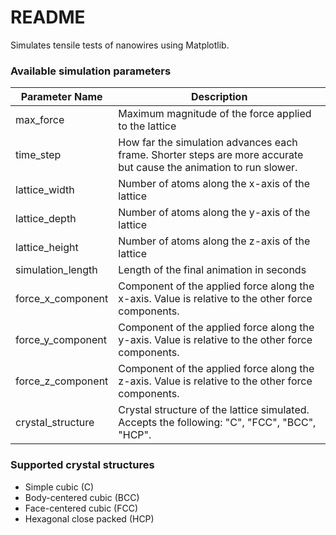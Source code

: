 # README
Simulates tensile tests of nanowires using Matplotlib.

### Available simulation parameters

| Parameter Name    | Description                                                                                                        |
|-------------------|--------------------------------------------------------------------------------------------------------------------|
| max_force         | Maximum magnitude of the force applied to the lattice                                                              |
| time_step         | How far the simulation advances each frame. Shorter steps are more accurate but cause the animation to run slower. |
| lattice_width     | Number of atoms along the x-axis of the lattice                                                                    |
| lattice_depth     | Number of atoms along the y-axis of the lattice                                                                    |
| lattice_height    | Number of atoms along the z-axis of the lattice                                                                    |
| simulation_length | Length of the final animation in seconds                                                                           |
| force_x_component | Component of the applied force along the x-axis. Value is relative to the other force components.                  |
| force_y_component | Component of the applied force along the y-axis. Value is relative to the other force components.                  |
| force_z_component | Component of the applied force along the z-axis. Value is relative to the other force components.                  |
| crystal_structure | Crystal structure of the lattice simulated. Accepts the following: "C", "FCC", "BCC", "HCP".                       |

### Supported crystal structures
* Simple cubic (C)
* Body-centered cubic (BCC)
* Face-centered cubic (FCC)
* Hexagonal close packed (HCP)
